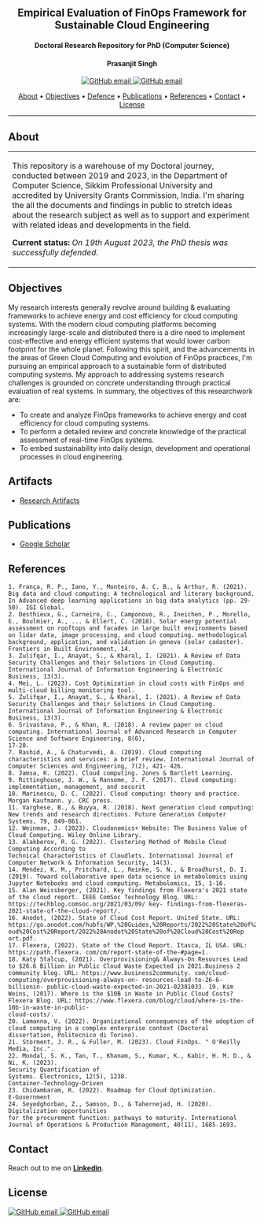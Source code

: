 <h2 align="center"> Empirical Evaluation of FinOps Framework for Sustainable Cloud Engineering </h2>
<h4 align="center"> Doctoral Research Repository for PhD (Computer Science)</h4>
<h4 align="center"> Prasanjit Singh</h4>

<p align="center">
    <a href="https://youtube.com/binpipe">
    <img src="https://img.shields.io/badge/videos-binpipe.youtube-red"
         alt="GitHub email">
     <a href="https://www.linkedin.com/in/prasanjit-singh/">   
    <img src="https://img.shields.io/badge/contact-prasanjit%40linkedin-blue"
         alt="GitHub email">
</p>
      
<p align="center">
  <a href="#about">About</a> •
  <a href="#objectives">Objectives</a> •
  <a href="#defence">Defence</a> •
  <a href="#publications">Publications</a> •
  <a href="#references">References</a> •
  <a href="#contact">Contact</a> •
  <a href="#license">License</a>
</p>

---

## About

<table>
<tr>
<td>
  
This repository is a warehouse of my Doctoral journey, conducted between 2019 and 2023, in the Department of Computer Science, Sikkim Professional University and accredited by University Grants Commission, India. I'm sharing the all the documents and findings in public to stretch ideas about the research subject as well as to support and experiment with related ideas and developments in the field.

**Current status:** *On 19th August 2023, the PhD thesis was successfully defended.*

</p>

</td>
</tr>
</table>

## Objectives
My research interests generally revolve around building & evaluating frameworks to achieve energy and cost efficiency for cloud computing systems. With the modern cloud computing platforms becoming increasingly large-scale and distributed there is a dire need to implement cost-effective and energy efficient systems that would lower carbon footprint for the whole planet. Following this spirit, and the advancements in the areas of Green Cloud Computing and evolution of FinOps practices, I'm pursuing an empirical approach to a sustainable form of distributed computing systems. My approach to addressing systems research challenges is grounded on concrete understanding through practical evaluation of real systems. In summary, the objectives of this researchwork are:
* To create and analyze FinOps frameworks to achieve energy and cost efficiency for cloud computing systems.
* To perform a detailed review and concrete knowledge of the practical assessment of real-time FinOps systems.
* To embed sustainability into daily design, development and operational processes in cloud engineering.

## Artifacts

* [Research Artifacts](artifacts/)


## Publications

* [Google Scholar](https://scholar.google.com/citations?view_op=list_works&hl=en&hl=en&user=sfAz6vIAAAAJ)

## References

```
1. França, R. P., Iano, Y., Monteiro, A. C. B., & Arthur, R. (2021). Big data and cloud computing: A technological and literary background. In Advanced deep learning applications in big data analytics (pp. 29-50). IGI Global.
2. Desthieux, G., Carneiro, C., Camponovo, R., Ineichen, P., Morello, E., Boulmier, A., ... & Ellert, C. (2018). Solar energy potential assessment on rooftops and facades in large built environments based on lidar data, image processing, and cloud computing. methodological background, application, and validation in geneva (solar cadaster). Frontiers in Built Environment, 14.
3. Zulifqar, I., Anayat, S., & Kharal, I. (2021). A Review of Data Security Challenges and their Solutions in Cloud Computing. International Journal of Information Engineering & Electronic Business, 13(3).
4. Mei, L. (2023). Cost Optimization in cloud costs with FinOps and multi-cloud billing monitoring tool.
5. Zulifqar, I., Anayat, S., & Kharal, I. (2021). A Review of Data Security Challenges and their Solutions in Cloud Computing. International Journal of Information Engineering & Electronic Business, 13(3).
6. Srivastava, P., & Khan, R. (2018). A review paper on cloud computing. International Journal of Advanced Research in Computer Science and Software Engineering, 8(6),
17-20.
7. Rashid, A., & Chaturvedi, A. (2019). Cloud computing characteristics and services: a brief review. International Journal of Computer Sciences and Engineering, 7(2), 421- 426.
8. Jamsa, K. (2022). Cloud computing. Jones & Bartlett Learning.
9. Rittinghouse, J. W., & Ransome, J. F. (2017). Cloud computing: implementation, management, and securit
10. Marinescu, D. C. (2022). Cloud computing: theory and practice. Morgan Kaufmann. y. CRC press.
11. Varghese, B., & Buyya, R. (2018). Next generation cloud computing: New trends and research directions. Future Generation Computer Systems, 79, 849-861.
12. Weinman, J. (2023). Cloudonomics+ Website: The Business Value of Cloud Computing. Wiley Online Library.
13. Alakberov, R. G. (2022). Clustering Method of Mobile Cloud Computing According to
Technical Characteristics of Cloudlets. International Journal of Computer Network & Information Security, 14(3).
14. Mendez, K. M., Pritchard, L., Reinke, S. N., & Broadhurst, D. I. (2019). Toward collaborative open data science in metabolomics using Jupyter Notebooks and cloud computing. Metabolomics, 15, 1-16.
15. Alan Weissberger, (2021). Key findings from Flexera's 2021 state of the cloud report. IEEE ComSoc Technology Blog. URL: https://techblog.comsoc.org/2021/03/09/ key- findings-from-flexeras- 2021-state-of-the-cloud-report/.
16. Anodot, (2022). State of Cloud Cost Report. United State. URL: https://go.anodot.com/hubfs/WP,%20Guides,%20Reports/2022%20State%20of%20Cl oud%20Cost%20Report/2022%20Anodot%20State%20of%20Cloud%20Cost%20Rep
ort.pdf.
17. Flexera, (2022). State of the Cloud Report. Itasca, IL USA. URL: https://path.flexera. com/cm/report-state-of-the-#page=1.
18. Katy Stalcup, (2021). Overprovisioning& Always-On Resources Lead to $26.6 Billion in Public Cloud Waste Expected in 2021.Business 2 community blog. URL: https://www.business2community. com/cloud-computing/overprovisioning-always-on- resources-lead-to-26-6-billionin- public-cloud-waste-expected-in-2021-02381033. 19. Kim Weins, (2017). Where is the $10B in Waste in Public Cloud Costs?Flexera Blog. URL: https://www.flexera.com/blog/cloud/where-is-the-10b-in-waste-in-public-
cloud-costs/.
20. Lamanna, V. (2022). Organizational consequences of the adoption of cloud computing in a complex enterprise context (Doctoral dissertation, Politecnico di Torino).
21. Storment, J. R., & Fuller, M. (2023). Cloud FinOps. " O'Reilly Media, Inc.".
22. Mondal, S. K., Tan, T., Khanam, S., Kumar, K., Kabir, H. M. D., & Ni, K. (2023).
Security Quantification of
Systems. Electronics, 12(5), 1238.
Container-Technology-Driven
23. Chidambaram, R. (2022). Roadmap for Cloud Optimization.
E-Government
24. Seyedghorban, Z., Samson, D., & Tahernejad, H. (2020). Digitalization opportunities
for the procurement function: pathways to maturity. International Journal of Operations & Production Management, 40(11), 1685-1693.
```


## Contact

Reach out to me on **[Linkedin](https://www.linkedin.com/in/prasanjit-singh/)**.

## License
<p align="left">
    <a href="https://opensource.org/licenses/BSD-3-Clause">
    <img src="https://img.shields.io/badge/License-BSD--3--Clause-lightgrey"
         alt="GitHub email">
    <a href="https://youtube.binpipe.org">  
    <img src="https://img.shields.io/badge/Copyright%202019-Prasanjit%20Singh-brightgreen"
         alt="GitHub email">
</p>
